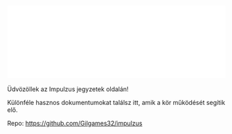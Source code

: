 
![](logo_full_white.svg)

Üdvözöllek az Impulzus jegyzetek oldalán! 

Különféle hasznos dokumentumokat találsz itt, amik a kör működését segítik elő.

Repo: https://github.com/Gilgames32/impulzus
